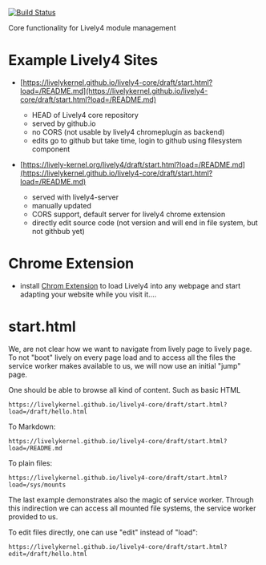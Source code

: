 [![Build Status](https://travis-ci.org/LivelyKernel/lively4-core.svg)](https://travis-ci.org/LivelyKernel/lively4-core)

Core functionality for Lively4 module management

# Example Lively4 Sites

- [https://livelykernel.github.io/lively4-core/draft/start.html?load=/README.md](https://livelykernel.github.io/lively4-core/draft/start.html?load=/README.md)
	- HEAD of Lively4 core repository
	- served by github.io
	- no CORS (not usable by lively4 chromeplugin as backend)
	- edits go to github but take time, login to github using filesystem component
	
- [https://lively-kernel.org/lively4/draft/start.html?load=/README.md](https://livelykernel.github.io/lively4-core/draft/start.html?load=/README.md) 
	- served with lively4-server
	- manually updated
	- CORS support, default server for lively4 chrome extension
	- directly edit source code (not version and will end in file system, but not githbub yet)

# Chrome Extension

- install [Chrom Extension](https://chrome.google.com/webstore/detail/lively4-loader/nolpicfdelklinibcdldjhajakffhhom) to load Lively4 into any webpage and start adapting your website while you visit it.... 


# start.html

We, are not clear how we want to navigate from lively page to lively page. To not "boot" lively on every
page load and to access all the files the service worker makes available to us, we will now use an initial "jump"
page.



One should be able to browse all kind of content. Such as basic HTML
```
https://livelykernel.github.io/lively4-core/draft/start.html?load=/draft/hello.html
```

To Markdown:

```
https://livelykernel.github.io/lively4-core/draft/start.html?load=/README.md
```

To plain files:

```
https://livelykernel.github.io/lively4-core/draft/start.html?load=/sys/mounts
```

The last example demonstrates also the magic of service worker. Through this indirection we can access all
mounted file systems, the service worker provided to us.


To edit files directly, one can use "edit" instead of "load":
```
https://livelykernel.github.io/lively4-core/draft/start.html?edit=/draft/hello.html
```


